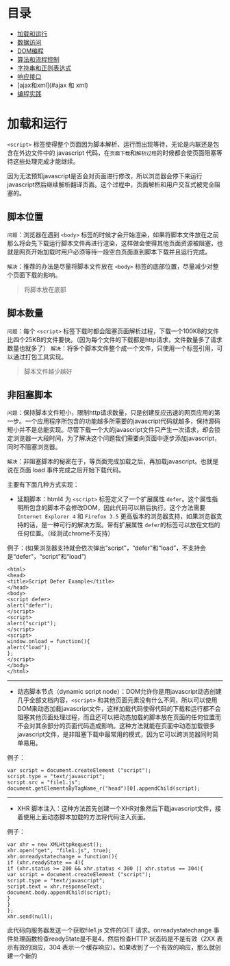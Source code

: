 # 目录
- [加载和运行](#加载和运行)
- [数据访问](#数据访问)
- [DOM编程](#文档对象模型编程)
- [算法和流程控制](#算法和流程控制)
- [字符串和正则表达式](#字符串和正则表达式)
- [响应接口](#响应接口)
- [ajax和xml](#ajax 和 xml)
- [编程实践](https://github.com/ArcherGrey/study/blob/master/JavaScript/HPjavascript/HPjavascript8.md)

# 加载和运行

`<script>` 标签使得整个页面因为脚本解析、运行而出现等待，无论是内联还是包含在外边文件中的 javascript 代码，在`页面下载`和`解析过程`的时候都会使页面阻塞等待这些处理完成才能继续。

因为无法预知javascript是否会对页面进行修改，所以浏览器会停下来运行javascript然后继续解析翻译页面。这个过程中，页面解析和用户交互式被完全阻塞的。

## 脚本位置

`问题`：浏览器在遇到 `<body>` 标签的时候才会开始渲染，如果将脚本文件放在之前那么将会先下载运行脚本文件再进行渲染，这样做会使得其他页面资源被阻塞，也就是网页开始加载时用户必须等待一段空白页面直到脚本下载并且运行完成。

`解决`：推荐的办法是尽量将脚本文件放在 `<body>` 标签的底部位置，尽量减少对整个页面下载的影响。 

> 将脚本放在底部

## 脚本数量

`问题`：每个 `<script>` 标签下载时都会阻塞页面解析过程，下载一个100KB的文件比四个25KB的文件要快。（因为每个文件的下载都是http请求，文件数量多了请求数量也就多了）
`解决`：将多个脚本文件整个成一个文件，只使用一个标签引用，可以通过打包工具实现。

> 脚本文件越少越好

## 非阻塞脚本

`问题`：保持脚本文件短小，限制http请求数量，只是创建反应迅速的网页应用的第一步。一个应用程序所包含的功能越多所需要的javascript代码就越多，保持源码短小并不是总能实现。尽管下载一个大的javascript文件只产生一次请求，却会锁定浏览器一大段时间，为了解决这个问题我们需要向页面中逐步添加javascript，同时不阻塞浏览器。

`解决`：非阻塞脚本的秘密在于，等页面完成加载之后，再加载javascript。也就是说在页面 load 事件完成之后开始下载代码。

主要有下面几种方式实现：
- 延期脚本：html4 为 `<script>` 标签定义了一个扩展属性 `defer`。这个属性指明所包含的脚本不会修改DOM，因此代码可以稍后执行。这个方法需要 `Internet Explorer 4` 和 `Firefox 3.5` 更高版本的浏览器支持，如果浏览器支持的话，是一种可行的解决方案。带有扩展属性 `defer`的标签可以放在文档的任何位置。（经测试chrome不支持）

例子：(如果浏览器支持就会依次弹出“script”，“defer”和“load”，不支持会是“defer”，“script”和“load”)
```
<html>
<head>
<title>Script Defer Example</title>
</head>
<body>
<script defer>
alert("defer");
</script>
<script>
alert("script");
</script>
<script>
window.onload = function(){
alert("load");
};
</script>
</body>
</html>
```
<hr>

- 动态脚本节点（dynamic script node）：DOM允许你是用javascript动态创建几乎全部文档内容，`<script>` 和其他页面元素没有什么不同，所以可以使用DOM来动态加载javascript文件，这样加载代码使得代码的下载和运行都不会阻塞其他页面处理过程，而且还可以把动态加载的脚本放在页面的任何位置而不会对其余部分的页面代码造成影响。这种方法就能在页面中动态加载很多javascript文件，是非阻塞下载中最常用的模式，因为它可以跨浏览器同时简单易用。

例子：
```
var script = document.createElement ("script");
script.type = "text/javascript";
script.src = "file1.js";
document.getElementsByTagName_r("head")[0].appendChild(script);
```
<hr>

- XHR 脚本注入：这种方法首先创建一个XHR对象然后下载javascript文件，接着使用上面动态脚本加载的方法将代码注入页面。

例子：
```
var xhr = new XMLHttpRequest();
xhr.open("get", "file1.js", true);
xhr.onreadystatechange = function(){
if (xhr.readyState == 4){
if (xhr.status >= 200 && xhr.status < 300 || xhr.status == 304){
var script = document.createElement ("script");
script.type = "text/javascript";
script.text = xhr.responseText;
document.body.appendChild(script);
}
}
};
xhr.send(null);
```
此代码向服务器发送一个获取file1.js 文件的GET 请求。onreadystatechange 事件处理函数检查readyState是不是4，然后检查HTTP 状态码是不是有效（2XX 表示有效的回应，304 表示一个缓存响应）。如果收到了一个有效的响应，那么就创建一个新的<script>元素，将它的文本属性设置为从服务器接收到的responseText 字符串。这样做实际上会创建一个带有内联代码的<script>元素。一旦新<script>元素被添加到文档，代码将被执行，并准备使用。
  
这种方法的主要优点是，你可以下载javascript代码而不立即执行。由于代码返回在标签之外，所以下载后不会自动执行，可以人为控制执行时机。

不过这个方法有个限制：javascript文件必须与页面放置在同一个域内，正因为这个原因，大型网页通常不使用该技术。

## 推荐的非阻塞模式
 
推荐的向页面加载大量javascript的方法有两个步骤：
1. 包含动态加载javascript所需的代码
2. 然后加载页面初始化所需的除了javascript之外的部分

这部分代码尽量小，可能只包含loadscript()函数，它的下载和运行非常迅速，不会对页面造成很大的干扰。当初始代码准备好之后，用它来加载其余的javascript。例子：
```
<script type="text/javascript" src="loader.js"></script>
<script type="text/javascript">
loadScript("the-rest.js", function(){
Application.init();
});
</script>
```
将此段代码放在 `</body>` 之前。这样做有几点好处：
1. javascript的运行不会影响页面的其他部分显示
2. 当javascript文件完成下载所有的DOM都已经创建完成，并且做好被访问的准备，避免再使用额外的事件处理（例如 window.onload）来得知页面是否已经准备好了

另一个选择是直接将 loadScript() 函数嵌入在页面中，这样可以避免另一次http请求。例如：
```
<script type="text/javascript">
function loadScript(url, callback){
var script = document.createElement ("script")
script.type = "text/javascript";
if (script.readyState){ //IE
script.onreadystatechange = function(){
if (script.readyState == "loaded" ||
script.readyState == "complete"){
script.onreadystatechange = null;
callback();
}
};
} else { //Others
script.onload = function(){
callback();
};
}
script.src = url;
document.getElementsByTagName_r("head")[0].appendChild(script);
}
loadScript("the-rest.js", function(){
Application.init();
});
</script>
```

一旦页面初始化下载完成，还可以使用loadscript()函数来加载页面所需的额外功能函数。

## 总结

javascript代码的执行和下载会阻塞浏览器的进程，减少javascript对性能的影响主要方法：
- 将所有 <script> 标签放置在页面的底部，body的底部，保证页面加载完成之前不会受到javascript脚本执行或下载的影响
- 将脚本打包，减少脚本数量，脚本越少加载越快，页面的响应越迅速，无论是内联还是外部脚本都是如此
- 使用非阻塞方式下载javascript：1.添加defer属性（对浏览器版本有要求）2.动态创建脚本 3.使用xhr对象下载脚本，并注入到页面中

对于大量使用javascript代码的网页上述方法可以极大提供网页应用的实际性能。

---

# 数据访问

数据存储在哪里，关系到代码运行期间数据被检索到的速度。在javascript中这个问题相对简单，因为数据存储是少量方式可以选择。

javascript 中有四种基本的数据访问位置：
- 直接量：包括字符串、数字、布尔值、对象、数组、函数、正则表达式，具有特殊意义的空值（null）以及未定义（undefined）
- 变量：var 关键字创建
- 数组：具有数字索引
- 对象：具有字符串索引

大多数情况下，对一个直接量和一个局部变量数据访问的性能差异是微不足道的。访问数组和对象的代价要更高一些，具体差距多少依赖于浏览器。

## 管理作用域

作用域概念是理解javascript的关键，不仅从性能的角度而且从功能的角度。作用域对javascript有许多影响，从确定那些变量可以被函数访问，到确定this的值。作用域也关系到性能。

每一个javascript函数都可以看作一个对象，换一句话说它是一个函数实例。函数对象和其他对象一样，有可以访问的属性和一系列不能被访问的仅供javascript引擎使用的内部属性，其中一个内部属性是 `scope`。

`scope`属性包含一个函数被创建的作用域中对象的集合。此集合被称为函数的作用域链，它决定那些数据可以被函数访问。函数作用域链中的每一个对象被称为一个可变对象，每一个可变对象都以 `key/value` 的形式存在。当一个函数被创建之后，它的作用域链被填充以对象，这些对象代表创建此函数的环境中可以访问的对象。

例子：
```
function add(num1, num2){
var sum = num1 + num2;
return sum;
}
```

`add` 函数创建后，它的作用域链中填入一个单独可变对象，这个对象代表了所有全局范围定义的变量。（也就是提供了一个接口来访问全局定义的变量）

在调用函数的时候会建立一个内部对象，称为运行时上下文。一个运行时上下文定义了一个函数运行时的环境。函数每次调用，都会创建不同的运行时上下文，所以多次调用同一个函数就会导致多次创建运行时上下文。当函数执行完毕，运行时上下文就会被销毁。

一个运行时上下文有自己的作用域链，用于标识符解析。当运行时上下文被创建的时候，它的作用域链被初始化。在函数运行过程中，每遇到一个变量，标识符识别过程决定从哪里获得或者存储数据，此过程搜索运行时上下文的作用域链，查找同名标识符。这种搜索过程往往会影响性能。

标识符的位置越深，读写速度越慢，所以局部变量的速度总是最快的，全局变量的速度通常是最慢的。（全局变量总是位于作用域链的最后一个位置，不过好像chrome浏览器都差不多，因为v8的优化很好）

所以在没有优化javascript引擎的浏览器中，尽可能的使用局部变量。

一般来说，一个运行时上下文的作用域链不会被改变，但是有两种方法可以临时改变：
- with 关键字，最好不要使用影响性能
- catch 子句 最好不要在子句内访问局部变量

## 动态作用域
无论是 with 还是 catch 子句还有包含 `()` 的函数，都被认为是动态作用域。一个动态作用域只因代码运行而存在，因此无法通过静态分析（代码结构）来确定是否存在动态作用域。

例子：
```
function execute(code) {
(code);
function subroutine(){
return window;
}
var w = subroutine();
//what value is w?
};
```

大多数情况下，w将等价于全局window对象，不过在 `execute("var window={};")` 的情况下，会在函数中创建一个局部的window变量，所以不允许这段代码是没有办法预先确定标识符的确切含义的。

所以在绝对必要的时候才推荐使用动态作用域。

## 闭包、作用域、内存
通常一个函数的激活对象和运行时上下文一同被销毁，但是涉及闭包的时候，激活对象就无法被销毁，因为引用依然存在于闭包的属性中，这意味着脚本中的闭包和非闭包函数相比，需要更多的内存开销，特别是在大型网页应用中，这会是一个严重的问题，同时还有可能导致内存泄漏的问题。

脚本中最好小心的使用闭包。

## 对象成员
大多数javascript代码以面向对象的形式编写，因此存在很多对象成员访问。

对象成员包括属性和方法，在javascript中，两者差别甚微，对象的一个命名成员可以包含任何数据类型，既然函数也是一种对象，那么也可以包含一个函数，当一个命名成员引用了一个函数时，它被称为一个 `方法`，而一个非函数类型的数据则被称为 `属性`。

对象成员比直接量或局部变量的访问速度要慢，在某些浏览器上甚至比数组还要慢，其中的原因就是javascript中的对象的性质决定的。

### 原形

javascript中的对象是基于原形的，原形是其他对象的基础，定义并实现一个新对象必须具有的成员。原形对象为所有给定类型的对象实例所共享，因此所有实例共享原形对象的成员。

一个对象通过一个内部属性绑定到它的原形，开发人员可以通过 `chrome` | `firefox` | `safari`浏览器看到 `__proto__`。任何时候你创建一个内置类型的实例，这些实例自动拥有一个 `object` 作为它们的原形。

因此，对象可以有两种类型的成员：
- 实例成员：存在于实例本身
- 原形成员：从对象原形继承

### 原形链
对象的原形决定了一个实例的类型，默认情况下，所有对象都是object的实例，并继承了所有基本方法。

例子：
```
function Book(title, publisher){
this.title = title;
this.publisher = publisher;
}
Book.prototype.sayTitle = function(){
alert(this.title);
};
var book1 = new Book("High Performance JavaScript", "Yahoo! Press");
var book2 = new Book("JavaScript: The Good Parts", "Yahoo! Press");
alert(book1 instanceof Book); //true
alert(book1 instanceof Object); //true
book1.sayTitle(); //"High Performance JavaScript"
alert(book1.toString()); //"[object Object]"
```

Book 构造器用于创建一个新的实例
```
book1.__proto__ = Book.prototype 
Book.prototype.__proto = Object.prototype
Object.prototype.__proto = null
```

上面就是一个原型链，原型链的深度越深，搜索的速度就会越慢。

所以，如果要多次访问同一个对象的属性，最好把它存储到一个局部变量，用局部变量代替多余的属性查找带来的性能开销。特别是在处理嵌套对象成员的时候，它们会对运行速度产生难以置信的影响。

## 总结
- 直接量和局部变量的访问速度非常快，数组和对象需要更长的时间
- 局部变量比域外变量快，因为它位于作用域链的第一个对象中。变量在作用域链中的位置越深，访问所需的时间就越长。全局变量总是最慢的，因为它们总是位于作用域链的最后一环
- 避免使用改变运行时的作用域链
- 嵌套对象成员会造成重大性能影响，尽量少用
- 一个属性或方法在原型链中的位置越深，访问它的速度就越慢
- 将经常使用的对象成员、数组项、域外变量存入局部变量中，可以提高代码的性能

---

# 文档对象模型编程

对DOM操作的代价昂贵，通常是一个性能瓶颈。主要有三个方面：
- 访问和修改DOM元素
- 修改DOM元素的样式，造成重绘和重新排版
- 通过DOM事件处理用户响应

## DOM为什么会慢？
DOM和javascript实现保持相互独立。两个独立的部分通过功能接口连接就会带来性能损耗。

DOM是一个岛，javascript是一个岛，每次javascript访问DOM需要过桥，交一次过桥费，所以操作DOM次数越多，费用就越高。

## DOM 访问和修改
访问DOM就是交一次过桥费，修改DOM的费用可能更高，因为它可能导致浏览器重新计算页面变化。

最坏情况是使用在循环中执行这些操作。

### innerHTML和DOM方法

两者性能差距不大，不过在老式浏览器中，innerHTML速度更快一点，在最新的基于WebKit的浏览器（chrome和Safari）正相反。

### 节点克隆

使用DOM方法更新页面内容的另一个途径是克隆节点 ——— `element.cloneNode()` 代替 `document.createElement()`

在大多数浏览器中，克隆节点更有效率，但是提高不多：
- IE8 快2% IE6 和 IE7 没有变化
- Firefox 3.5 和 Safari 4 快了5.5%
- opera 快了 6%
- chrome2 快了10% chrome3 快了3%

### HTML集合
HTML 集合实际上在查询文档，当你更新信息时，每次都要重复执行这种查询操作。例如读取集合中元素的数目（也就是集合的length）。这正是低效率的来源。

例子：
```
var alldivs = document.getElementsByTagName_r('div');
for (var i = 0; i < alldivs.length; i++) {
document.body.appendChild(document.createElement('div'))
}
```
这段代码看上去只是简单地倍增了页面中div 元素的数量。它遍历现有div，每次创建一个新的div 并附加到body 上面。但实际上这是个死循环，因为循环终止条件alldivs.length 在每次迭代中都会增加，它反映出底层文档的当前状态。

像这样遍历HTML 集合会导致逻辑错误，而且也很慢，因为每次迭代都进行查询。

优化的办法很简单，只要将集合的length 属性缓存到一个变量中，然后在循环判断条件中使用这个变量。

## DOM API

你经常需要从一个DOM 元素开始，操作周围的元素，或者递归迭代所有的子节点。你可以使用childNode集合或者使用nextSibling 获得每个元素的兄弟节点。
在不同浏览器上，这两种方法的运行时间基本相等。但是在IE 中，nextSibling 表现得比childNode 好。在IE6 中，nextSibling 比对手快16 倍，而在IE7 中快105 倍。鉴于这些结果，在老的IE 中性能严苛的使用条件下，用nextSibling 抓取DOM 是首选方法。在其他情况下，主要看个人和团队偏好。

## 重绘和重排版

当浏览器下载完成所有页面html标记、javascript、css、图片之后，会解析文件并且创建两个内部数据结构：
- DOM 树：表示页面结构
- 渲染树：表示DOM节点如何显示

渲染树中为每个需要显示的DOM树节点存放至少一个节点（隐藏的DOM元素在渲染树中没有对应节点）。渲染树上的节点称为框或者盒，符合css模型定义，将页面元素看成一个具有填充、边距、边框和位置的盒。一旦DOM树和渲染树构造完毕，浏览器就可以显示（绘制）页面上的元素了。

当DOM改变影响到元素的几何属性导致其他元素的几何属性和位置受到影响，浏览器使渲染树上受到影响的部分失效，然后重构渲染树。这个过程称为重排版。重排版完成时，浏览器在一个重绘进程中重新绘制屏幕上受影响的部分。

不是所有的DOM 改变都会影响几何属性。例如，改变一个元素的背景颜色不会影响它的宽度或高度。在这种情况下，只需要重绘（不需要重排版），因为元素的布局没有改变。

重绘和重排版是负担很重的操作，可能导致网页应用的用户界面失去相应。所以，十分有必要尽可能减少这类事情的发生。

### 重排版
当布局和几何改变时需要重排版。在下述情况中会发生重排版：
- 添加或删除可见的DOM 元素
- 元素位置改变
- 元素尺寸改变（因为边距，填充，边框宽度，宽度，高度等属性改变）
- 内容改变，例如，文本改变或图片被另一个不同尺寸的所替代
- 最初的页面渲染
- 浏览器窗口改变尺寸

根据改变的性质，渲染树上或大或小的一部分需要重新计算。某些改变可导致重排版整个页面：例如，当一个滚动条出现时。

### 查询并刷新渲染树改变

因为计算量与每次重排版有关，大多数浏览器通过队列化修改和批量显示优化重排版过程。然而，你可能（经常不由自主地）强迫队列刷新并要求所有计划改变的部分立刻应用。获取布局信息的操作将导致刷新队列动作，这意味着使用了下面这些方法：
- offsetTop, offsetLeft, offsetWidth, offsetHeight
- scrollTop, scrollLeft, scrollWidth, scrollHeight
- clientTop, clientLeft, clientWidth, clientHeight
- getComputedStyle()

布局信息由这些属性和方法返回最新的数据，所以浏览器不得不运行渲染队列中待改变的项目并重新排版以返回正确的值。

在改变风格的过程中，最好不要使用前面列出的那些属性。任何一个访问都将刷新渲染队列，即使你正在获取那些最近未发生改变的或者与最新的改变无关的布局信息。

### 最小化重绘和重排版
重排版和重绘代价昂贵，所以，提高程序响应速度一个好策略是减少此类操作发生的机会。为减少发生次数，你应该将多个DOM 和风格改变合并到一个批次中一次性执行。

### 缓冲布局信息

浏览器通过队列化修改和批量运行的方法，尽量减少重排版次数。当你查询布局信息如偏移量、滚动条位置，或风格属性时，浏览器刷队列并执行所有修改操作，以返回最新的数值。最好是尽量减少对布局信息的查询次数，查询时将它赋给局部变量，并用局部变量参与计算。

### 将元素提出动画流
显示和隐藏部分页面构成展开/折叠动画是一种常见的交互模式。它通常包括区域扩大的几何动画，将页面其他部分推向下方。
重排版有时只影响渲染树的一小部分，但也可以影响很大的一部分，甚至整个渲染树。浏览器需要重排版的部分越小，应用程序的响应速度就越快。所以当一个页面顶部的动画推移了差不多整个页面时，将引发巨大的重排版动作，使用户感到动画卡顿。渲染树的大多数节点需要被重新计算，它变得更糟糕。

使用以下步骤可以避免对大部分页面进行重排版：
- 使用绝对坐标定位页面动画的元素，使它位于页面布局流之外。
- 启动元素动画。当它扩大时，它临时覆盖部分页面。这是一个重绘过程，但只影响页面的一小部分，避免重排版并重绘一大块页面。
- 当动画结束时，重新定位，从而只一次下移文档其他元素的位置。

> 译者注：文字描述比较简单概要，我对这三步的理解如下：
>1. 页面顶部可以“折叠/展开”的元素称作“动画元素”，用绝对坐标对它进行定位，当它的尺寸改变时，就
不会推移页面中其他元素的位置，而只是覆盖其他元素。
>2. 展开动作只在“动画元素”上进行。这时其他元素的坐标并没有改变，换句话说，其他元素并没有因为“动
画元素”的扩大而随之下移，而是任由动画元素覆盖。
>3. “动画元素”的动画结束时，将其他元素的位置下移到动画元素下方，界面“跳”了一下。

## 事件托管
当页面中存在大量元素，而且每个元素有一个或多个事件句柄与之挂接（例如onclick）时，可能会影响性能。连接每个句柄都是有代价的，无论其形式是加重了页面负担（更多的页面标记和JavaScript 代码）还是表现在运行期的运行时间上。你需要访问和修改更多的DOM 节点，程序就会更慢，特别是因为事件挂接过程都发生在onload（或DOMContentReady）事件中，对任何一个富交互网页来说那都是一个繁忙的时间段。挂接事件占用了处理时间，另外，浏览器需要保存每个句柄的记录，占用更多内存。当这些工作结束时，这些事件句柄中的相当一部分根本不需要（因为并不是100%的按钮或者链接都会被用户点到），所以很多工作都是不必要的。


一个简单而优雅的处理DOM 事件的技术是事件托管。它基于这样一个事实：事件逐层冒泡总能被父元素捕获。采用事件托管技术之后，你只需要在一个包装元素上挂接一个句柄，用于处理子元素发生的所有事件。

根据DOM 标准，每个事件有三个阶段：
- 捕获
- 到达目标
- 冒泡


例子：
```
<html>
	<head>
		<body>
			<div>
				<ul id='menu'>
					<li>
						<a href="menu1.html">menu1 #1</a>
					</li>
					<li></li>
					<li></li>
				</ul>
			</div>
		</body>
	</head>
</html>
```

当用户点击了 `menu1 #1` 链接，点击事件首先被 `<a>` 元素收到，然后沿着DOM树冒泡，被 `<li>` 元素收到，然后是 `<ul>` ，接着是 `<div>` 等等，一直到达文档的顶层，甚至WINDOW，这使得你可以只在父元素上挂接一个事件句柄，来接收所有子元素产生的事件通知。

事件托管技术并不复杂，你只需要监听事件，看看他们是不是从你感兴趣的元素中发出的。这里有一些冗余的跨浏览器代码，如果你将它们移入一个可重用的库中，代码就变得相当干净。跨浏览器部分包括：
- 访问事件对象，判断事件源
- 结束文档树上的冒泡
- 阻止默认动作

## 总结

DOM 访问和操作是现代网页应用中很重要的一部分。但每次你通过桥梁从ECMAScript 岛到达DOM 岛时，都会被收取“过桥费”。为减少DOM 编程中的性能损失，请牢记以下几点：
- 最小化DOM 访问，在JavaScript 端做尽可能多的事情
- 在反复访问的地方使用局部变量存放DOM 引用
- 小心地处理HTML 集合，因为他们表现出“存在性”，总是对底层文档重新查询。将集合的length 属性缓存到一个变量中，在迭代中使用这个变量。如果经常操作这个集合，可以将集合拷贝到数组中
- 如果可能的话，使用速度更快的API，诸如querySelectorAll()和firstElementChild
- 注意重绘和重排版；批量修改风格，离线操作DOM 树，缓存并减少对布局信息的访问
- 动画中使用绝对坐标，使用拖放代理
- 使用事件托管技术最小化事件句柄数量

---

# 算法和流程控制
代码整体结构是执行速度的决定因素之一。代码量少不一定运行速度快，代码量多也不一定运行速度慢。性能损失与代码组织方式和具体问题解决办法直接相关。

## 循环
循环的类型：
- `for` 大概是最常用的循环结构，由四个部分组成：初始化体、前测条件、后执行体、循环体
```
for(初始化体;前测条件;后执行体){
  循环体
}
```
- `while` 是一个简单的预测试循环，由一个预测试条件和一个循环体构成
```
while(预测试条件){
  循环体
}
```
- `do while` 循环中，循环体至少运行一次，后测试条件决定循环体是否应再次执行
```
do{
  循环体
}while(后测试条件)
```
- `for-in` 用来枚举任何对象的命名属性，每次循环执行，属性变量被填充以对象属性的名字（一个字符串），直到所有的对象属性遍历完成才返回。返回的属性包括对象的实例属性和它从原型链继承而来的属性。
```
for(var a in onject){
  循环体
}
```

### 循环性能

在javascript的四种循环类型中，只有`for-in`循环明显要慢。

由于每次迭代操作要搜索实例或原形的属性，for-in 循环每次迭代都要付出更多开销，所以比其他类型循环慢一些。在同样的循环迭代操作中，for-in 循环比其他类型的循环慢7 倍之多。因此推荐的做法如下：除非你需要对数目不详的对象属性进行操作，否则避免使用for-in 循环。

除for-in 循环外，其他循环类型性能相当，难以确定哪种循环更快。选择循环类型应基于需求而不是性能。
如果循环类型与性能无关，那么如何选择？其实只有两个因素：
- 每次迭代做什么
- 迭代的次数

通过减少两者中的一个或者全部，都可以积极的影响循环的整体性能。

#### 减少迭代的工作量

不言而喻，如果一次循环迭代需要较长时间来执行，那么多次循环将需要更长时间。限制在循环体内进行耗时操作的数量是一个加快循环的好方法。

优化循环工作量的第一步是减少对象成员和数组项查找的次数。在大多数浏览器上，这些操作比访问局部变量或直接量需要更长时间。前面的例子中每次循环都查找items.length。这是一种浪费，因为该值在循环体执行过程中不会改变，因此产生了不必要的性能损失。你可以简单地将此值存入一个局部变量中，在控制条件中使用这个局部变量，从而提高了循环性能。
（chrome里面用局部变量代替length效率没什么提升甚至会降低效率，这个似乎在v8中自动优化了）

你还可以通过改变他们的顺序提高循环性能。通常，数组元素的处理顺序与任务无关，你可以从最后一个开始，直到处理完第一个元素。倒序循环是编程语言中常用的性能优化方法，但一般来说不太容易理解。在JavaScript 中，倒序循环可以略微提高循环性能，只要你消除因此而产生的额外操作。
（倒序循环也没发现性能提升）

#### 减少迭代次数
即使循环体中最快的代码，累计迭代上千次（也将是不小的负担）。此外，每次运行循环体时都会产生一个很小的性能开销，也会增加总的运行时间。减少循环的迭代次数可获得显著的性能提升。最广为人知的限制循环迭代次数的模式称作“达夫设备”。
达夫设备是一个循环体展开技术，在一次迭代中实际上执行了多次迭代操作。Jeff Greenberg 被认为是将达夫循环从原始的C 实现移植到JavaScript 中的第一人。一个典型的实现如下：
```
var iterations = Math.floor(items.length / 8),
startAt = items.length % 8,
i = 0;
do {
switch(startAt){
case 0: process(items[i++]);
case 7: process(items[i++]);
case 6: process(items[i++]);
case 5: process(items[i++]);
case 4: process(items[i++]);
case 3: process(items[i++]);
case 2: process(items[i++]);
case 1: process(items[i++]);
}
startAt = 0;
} while (--iterations);
```

达夫设备背后的基本理念是：每次循环中最多可8 次调用process()函数。循环迭代次数为元素总数除以8。因为总数不一定是8 的整数倍，所以startAt 变量存放余数，指出第一次循环中应当执行多少次process()。比方说现在有12 个元素，那么第一次循环将调用process()4 次，第二次循环调用process()8 次，用2 次循环代替了12 次循环。

是否值得使用达夫设备，无论是原始的版本还是修改后的版本，很大程度上依赖于迭代的次数。如果循环迭代次数少于1'000 次，你可能只看到它与普通循环相比只有微不足道的性能提升。如果迭代次数超过1'000 次，达夫设备的效率将明显提升。例如500'000 次迭代中，运行时间比普通循环减少到70%。

## 总结
- for，while，do-while 循环的性能特性相似，谁也不比谁更快或更慢
- 除非你要迭代遍历一个属性未知的对象，否则不要使用for-in 循环
- 改善循环性能的最好办法是减少每次迭代中的运算量，并减少循环迭代次数
- 一般来说，switch 总是比if-else 更快，但并不总是最好的解决方法
- 当判断条件较多时，查表法比if-else 或者switch 更快
- 浏览器的调用栈尺寸限制了递归算法在JavaScript 中的应用；栈溢出错误导致其他代码也不能正常执行
- 如果你遇到一个栈溢出错误，将方法修改为一个迭代算法或者使用制表法可以避免重复工作
- 运行的代码总量越大，使用这些策略所带来的性能提升就越明显


---

# 字符串和正则表达式


## 字符串连接

字符串连接可能对性能造成很大影响。通常一个任务通过一个循环，想字符串末尾不断地添加内容，来创建一个字符串，但此类处理在一些浏览器上表现的糟糕。

首先有多种方法可以合并字符串：
```
str="a"+"b"
str+="a"
str=["a","b"].join("")
str=str.concat("a","b")
```

当连接少量字符串的时候，所有的方法都很快，这时候可以选择最熟悉的。当合并的字符串长度和数量增加到一定程度的时候，它们之间的性能差异就开始显现了。

`+` 和 `+=` ：这些操作符提供了连接字符串的最简单方法，实际上，除了ie7和它之前的所有现代浏览器都对此优化的很好。不过还是有一些技术可以最大限度的提高这些操作的效率。

例子：
```
str+="a"+"b"
```
此代码执行会创建一个临时字符串 'ab' 然后再将临时字符串和 str 进行连接。
我们可以通过下面的：
```
str+='a'
str+='b'
```
来避免临时字符串的生成，这样在大多数浏览器上可以加快10%-40%
实际上可以用一行代码实现上面的性能提升：
`str=str+'a'+'b'`

如果在一个循环中，基本字符串位于最左端，这样就可以避免多次复制一个越来越大的基本字符串。


在赋值表达式中所有字符串连接都属于编译期常量，Firefox 自动地在编译过程中合并它们。当字符串是这样合并在一起时，由于运行时没有中间字符串，所以连接它们的时间和内存可以减少到零。这种功能非常了不起，但它并不经常起作用，因为通常从运行期数据创建字符串而不是从编译期常量。
（**经过测试发现：在chrome中第一种时间最短，第二种比第三种略快一点点，应该是v8引擎优化造成，在chrome浏览器上开发还是使用最简洁的语句为好，可能是对常用语法进行了优化**）

## 数组连接

在大多数浏览器上，数组连接比字符串的其他方法更慢，但是事实上，作为一种补偿方法，在ie7和更早的浏览器上它是连接大量字符串唯一高效的途径。

## 正则表达式

正则表达式的工作流程：
1. 编译
2. 设置起始位置
3. 开始匹配
4. 匹配成功或失败

在大多数现代正则表达式实现中，回溯是匹配过程的基本组成部分，然而回溯的计算代价昂贵，减少使用频率可能是编写高效正则表达式的关键。

## 总结

- 密集的字符串操作和正则表达式可能会成为性能障碍
- 连接数量巨大或者尺寸巨大的字符串，数组联合（concat）是ie7以及更早版本的浏览器的唯一有效方法
- 如果是其他版本的浏览器，数组联合可能是最慢的方法之一，直接使用 `+` 或者 `+=` 
- 回溯既是正则表达式匹配功能基本的组成部分，又是正则表达式影响效率的常见原因
- 回溯失控发生在正则表达式本应很快发现匹配的地方，因为某些特殊的匹配字符串动作，导致运行缓慢甚至浏览器崩溃。避免此问题的技术包括：使相邻字元互斥，避免嵌套量词对一个字符串的相同部分多次匹配，通过重复利用前瞻操作的原子特性去除不必要的回溯
- 正则表达式并不总是完成工作的最佳工具，尤其当你只是搜索一个文本字符串


---

# 响应接口

大多数浏览器只有一个单独的处理进程，由两个任务共享：javascript任务和用户界面更新任务。每个时刻只有一个操作可以执行，也就是说在javascript代码运行时用户界面不能对输入产生反应，反之亦然。

## UI线程

javascript和UI更新共享的进程通常被称为浏览器的UI线程。此线程围绕一个简单的队列系统工作，任务被保存到队列中直至进程空闲，一旦空闲队列中的下一个任务将被检索和运行。这些任务不是执行javascript代码就是执行UI更新，包括重绘和重排版。

也就是说javascript任务必须尽快结束，以免对用户体验造成不良影响。

浏览器在javascript运行时间上采取了限制，确保恶意代码编写者不能通过无尽的密集操作锁定用户浏览器或计算机，此类限制有两个：调用栈尺寸限制和长时间脚本限制。当一个脚本的运行时间达到一定限度就会被浏览器终止，同时会向用户显示一个对话框提示。

浏览器有两种方法测量脚本的运行时间：
- 统计自脚本开始运行以来执行了多少条语句。此方法意味着脚本在不同的机器上可能会运行不同的时间长度，可用内存和CPU速度可以影响一条独立语句运行所花费的时间
- 统计脚本运行的总时间。在特定时间内可运行的脚本数量和用户机器性能差异而不同，但脚本总是在固定的时间上被终止

不同浏览器的限制：
- IE 设置默认限制500万条语句，限制放在注册表中
- firefox 默认限制为10秒，存放在浏览器配置中
- Safari 默认限制为5秒
- chrome 没有独立的长运行脚本限制，而是依赖通用崩溃检测系统来处理此类实例
- opera 没有长运行脚本限制

当浏览器的长时间脚本限制被触发，有一个对话框显示给用户，而不管页面上的任何其他错误处理代码，这是一个主要的可用性问题，因为大多数互联网用户并不精通技术，会被错误信息所迷惑，不知道该停止脚本或允许它继续运行。

从开发者的观点看，没有办法改变长运行脚本对话框的外观，所以最好的办法就是避免长运行脚本。

一个单一的javascript操作应当使用的总时间应该是100毫秒，如果超过100毫秒，用户会认为自己和接口断开了。

有些时候一些javascript任务因为复杂性原因不能在100毫秒以内完成，这种情况下理想的方法是让出UI线程控制，所以我们需要定时器。

### 定时器

定时器代码复位所有相关浏览器限制，包括长运行脚本时间以及调用栈，这一特性使得定时器成为长运行javascript代码理想的跨浏览器解决方案。

javascript 定时器延时往往不准确，快慢大约几毫秒。windows 系统上定时器分辨率为15毫秒，也就是说一个值为15的定时器延时将根据最后一次系统时间刷新而转换为 0 或者 15。设置定时器延时小于 15 将在ie中导致浏览器锁定，所以最小值建议大于15毫秒。

### 分解任务
我们通常将一个任务分解成一系列子任务。如果一个函数运行时间太长，那么查看它是否可以分解成一系列能够短时间完成的较小的函数。可将一行代码简单地看作一个原子任务，多行代码组合在一起构成一个独立任务。某些函数可基于函数调用进行拆分。

如果函数运行时间太长，它可以拆分成一系列更小的步骤，把独立方法放在定时器中调用。你可以将每个函数都放入一个数组，然后使用前一节中提到的数组处理模式。


## 网页工人线程（web workers）

网页工人线程对网页应用来说是一个潜在的巨大性能提升，因为新的工人线程在自己的线程中运行javascript，这意味着工人线程中的代码运行不仅不会影响到浏览器的UI，而且也不会影响其他工人线程中运行的代码。

由于网页工人线程不绑定UI线程，也意味着它们不能访问许多浏览器资源。每个工人线程都有自己的全局运行环境，只有javascript特性的一个子集可用，由下面部分组成：
- 一个浏览器对象，包括四个属性：appName,appVersion,userAgent,platform
- 一个 location 对象
- 一个 self 对象指向全局工人线程对象
- 一个 importScript() 方法，使得工人线程可以加载外部javascript 文件
- 所有javascript对象
- xmlhttprequest 构造器
- settimeout 和 setInterval
- close() 方法结束工人线程


网页工人线程有不同的全局环境，必须要创建一个完全独立的javascript文件，包含那些在工人线程中运行的代码，要创建工人线程，必须要传入这个文件的URL：
```
var worker = new Worker("code.js")
```
此代码一旦执行，将为指定文件创建一个新县城和一个新的工人线程运行环境，此文件被异步下载，下载运行完成后才启动工人线程。

### 工人线程交互

工人线程和网页代码通过事件接口进行交互，网页代码可通过 postMessage() 方法向工人线程传递数据。工人线程中有 onmessage 事件句柄用于接收信息：
```
var worker = new Worker("code.js");
worker.onmessage = function(event){
alert(event.data);
};
worker.postMessage("Nicholas");
```
消息系统是页面和工人线程之间唯一的交互途径。

当工人线程通过importScripts()方法加载外部JavaScript 文件，它接收一个或多个URL 参数，指出要加载的JavaScript 文件网址。工人线程以阻塞方式调用importScripts()，直到所有文件加载完成并执行之后，脚本才继续运行。由于工人线程在UI 线程之外运行，这种阻塞不会影响UI 响应

### 用途

网页工人线程适合于那些纯数据的，或者与浏览器UI 没关系的长运行脚本。它看起来用处不大，而网页应用程序中通常有一些数据处理功能将受益于工人线程，而不是定时器。

可能受益的任务：
- 编码、解码一个大字符串
- 负责的数学运算
- 给一个大数组排序

## 总结

- JavaScript 运行时间不应该超过100 毫秒。过长的运行时间导致UI 更新出现可察觉的延迟，从而对整体用户体验产生负面影响
- JavaScript 运行期间，浏览器响应用户交互的行为存在差异。无论如何，JavaScript 长时间运行将导致用户体验混乱和脱节
- 定时器可用于安排代码推迟执行，它使得你可以将长运行脚本分解成一系列较小的任务
- 网页工人线程是新式浏览器才支持的特性，它允许你在UI 线程之外运行JavaScript 代码而避免锁定UI
- 网页应用程序越复杂，积极主动地管理UI 线程就越显得重要。没有什么JavaScript 代码可以重要到允许影响用户体验的程度

---

# ajax 和 xml

##  数据传输

### 请求数据

有五种常用技术用于向服务器请求数据：
- xmlHttpRequest (XHR)
- 动态脚本标签插入
- iframes
- Comet
- Multipart XHR

现在常用的是 XHR、动态脚本标签插入、Multipart XHR，其余的往往是极限情况使用。

目前最常用的方法是 XHR 。

#### XHR
当使用XHR 请求数据时，你可以选择POST 或GET。如果请求不改变服务器状态只是取回数据（又称作幂等动作）则使用GET。GET 请求被缓冲起来，如果你多次提取相同的数据可提高性能。只有当URL 和参数的长度超过了2'048 个字符时才使用POST 提取数据。因为Internet Explorer 限制URL的长度，过长将导致请求（参数）被截断。

#### 动态脚本标签插入
该技术克服了XHR 的最大限制：它可以从不同域的服务器上获取数据。这是一种黑客技术，而不是实例化一个专用对象，你用JavaScript 创建了一个新脚本标签，并将它的源属性设置为一个指向不同域的URL。

例子：
```
var scriptElement = document.createElement('script');
scriptElement.src = 'http://any-domain.com/javascript/lib.js';
document.getElementsByTagName_r('head')[0].appendChild(scriptElement);
```

但是动态脚本标签插入与XHR 相比只提供更少的控制。你不能通过请求发送信息头。参数只能通过GET方法传递，不能用POST。你不能设置请求的超时或重试，实际上，你不需要知道它是否失败了。你必须等待所有数据返回之后才可以访问它们。你不能访问响应信息头或者像访问字符串那样访问整个响应报文。

最后一点非常重要。因为响应报文被用作脚本标签的源码，它必须是可执行的JavaScript。你不能使用裸XML，或者裸JSON，任何数据，无论什么格式，必须在一个回调函数之中被组装起来。

#### Multipart XHR

多部分XHR（MXHR）允许你只用一个HTTP 请求就可以从服务器端获取多个资源。它通过将资源（可以是CSS 文件，HTML 片段，JavaScript 代码，或base64 编码的图片）打包成一个由特定分隔符界定的大字符串，从服务器端发送到客户端。JavaScript 代码处理此长字符串，根据它的媒体类型和其他“信息头”解析出每个资源。

使用此技术有一些缺点，其中最大的缺点是以此方法获得的资源不能被浏览器缓存。如果你使用MXHR获取一个特定的CSS 文件然后在下一个页面中正常加载它，它不在缓存中。因为整批资源是作为一个长字符串传输的，然后由JavaScript 代码分割。由于没有办法用程序将文件放入浏览器缓存中，所以用这种方法获取的资源也无法存放在那里。

## 数据格式

- XML 标准 速度慢
- JSON 
- html

## 总结

- 高性能Ajax 包括：知道你项目的具体需求，选择正确的数据格式和与之相配的传输技术
- 作为数据格式，纯文本和HTML 是高度限制的，但它们可节省客户端的CPU 周期。XML 被广泛应用普遍支持，但它非常冗长且解析缓慢。JSON 是轻量级的，解析迅速（作为本地代码而不是字符串），交互性与XML 相当。字符分隔的自定义格式非常轻量，在大量数据集解析时速度最快，但需要编写额外的
程序在服务器端构造格式，并在客户端解析
- 减少请求数量，可通过JavaScript 和CSS 文件打包，或者使用MXHR
- 缩短页面的加载时间，在页面其它内容加载之后，使用Ajax 获取少量重要文件
- 确保代码错误不要直接显示给用户，并在服务器端处理错误


